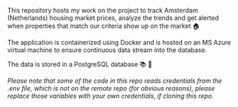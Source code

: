 This repository hosts my work on the project to track Amsterdam (Netherlands) housing market prices, analyze the trends and get alerted when properties that match our criteria show up on the market :house:

The application is containerized using Docker and is hosted on an MS Azure virtual machine to ensure continuous data stream into the database.

The data is stored in a PostgreSQL database :books: :key:

*Please note that some of the code in this repo reads credentials from the .env file, which is not on the remote repo (for obvious reasons), please replace those variables with your own credentials, if cloning this repo.*
